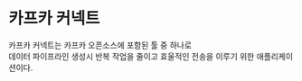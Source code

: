 # 카프카 커넥트 
   
카프카 커넥트는 카프카 오픈소스에 포함된 툴 중 하나로      
데이터 파이프라인 생성시 반복 작업을 줄이고 효울적인 전송을 이루기 위한 애플리케이션이다.       

